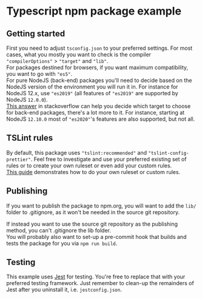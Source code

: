 # Typescript npm package example

## Getting started

First you need to adjust `tsconfig.json` to your preferred settings. For most cases, what you mostly you want to check is the compiler `"compilerOptions"` > `"target"` and `"lib"`.  
For packages destined for browsers, if you want maximum compatibility, you want to go with `"es5"`.  
For pure NodeJS (back-end) packages you'll need to decide based on the NodeJS version of the environment you will run it in. For instance for NodeJS 12.x, use `"es2019"` (all features of `"es2019"` are supported by NodeJS `12.0.0`).  
[This answer](https://stackoverflow.com/a/59787575) in stackoverflow can help you decide which target to choose for back-end packages, there's a lot more to it. For instance, starting at NodeJS `12.10.0` most of `"es2020"`'s features are also supported, but not all.


## TSLint rules

By default, this package uses `"tslint:recommended"` and `"tslint-config-prettier"`. Feel free to investigate and use your preferred existing set of rules or to create your own ruleset or even add your custom rules.  
[This guide](https://palantir.github.io/tslint/usage/configuration/) demonstrates how to do your own ruleset or custom rules.

## Publishing

If you want to publish the package to npm.org, you will want to add the `lib/` folder to .gitignore, as it won't be needed in the source git repository.  

If instead you want to use the source git repository as the publishing method, you can't .gitignore the lib folder.  
You will probably also want to set-up a pre-commit hook that builds and tests the package for you via `npm run build`.

## Testing

This example uses [Jest](https://facebook.github.io/jest/) for testing. You're free to replace that with your preferred testing framework. Just remember to clean-up the remainders of Jest after you uninstall it, i.e. `jestconfig.json`.
